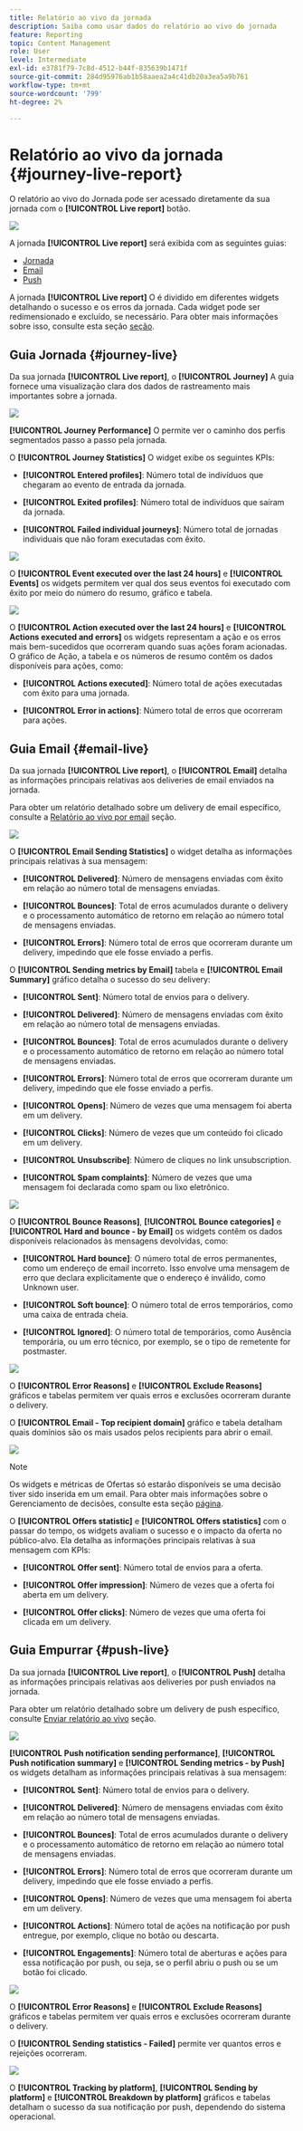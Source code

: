 ```yaml
---
title: Relatório ao vivo da jornada
description: Saiba como usar dados do relatório ao vivo do jornada
feature: Reporting
topic: Content Management
role: User
level: Intermediate
exl-id: e3781f79-7c8d-4512-b44f-835639b1471f
source-git-commit: 284d95976ab1b58aaea2a4c41db20a3ea5a9b761
workflow-type: tm+mt
source-wordcount: '799'
ht-degree: 2%

---
```


# Relatório ao vivo da jornada {#journey-live-report}

O relatório ao vivo do Jornada pode ser acessado diretamente da sua jornada com o **[!UICONTROL Live report]** botão.

![](assets/report_1.png)

A jornada **[!UICONTROL Live report]** será exibida com as seguintes guias:

* [Jornada](#journey-live)
* [Email](#email-live)
* [Push](#push-live)

A jornada **[!UICONTROL Live report]** O é dividido em diferentes widgets detalhando o sucesso e os erros da jornada. Cada widget pode ser redimensionado e excluído, se necessário. Para obter mais informações sobre isso, consulte esta seção [seção](live-report.md#modify-dashboard).

## Guia Jornada {#journey-live}

Da sua jornada **[!UICONTROL Live report]**, o **[!UICONTROL Journey]** A guia fornece uma visualização clara dos dados de rastreamento mais importantes sobre a jornada.

![](assets/report_journey_2.png)

**[!UICONTROL Journey Performance]** O permite ver o caminho dos perfis segmentados passo a passo pela jornada.

O **[!UICONTROL Journey Statistics]** O widget exibe os seguintes KPIs:

* **[!UICONTROL Entered profiles]**: Número total de indivíduos que chegaram ao evento de entrada da jornada.

* **[!UICONTROL Exited profiles]**: Número total de indivíduos que saíram da jornada.

* **[!UICONTROL Failed individual journeys]**: Número total de jornadas individuais que não foram executadas com êxito.

![](assets/report_journey_3.png)

O **[!UICONTROL Event executed over the last 24 hours]** e **[!UICONTROL Events]** os widgets permitem ver qual dos seus eventos foi executado com êxito por meio do número do resumo, gráfico e tabela.

![](assets/report_journey_4.png)

O **[!UICONTROL Action executed over the last 24 hours]** e **[!UICONTROL Actions executed and errors]** os widgets representam a ação e os erros mais bem-sucedidos que ocorreram quando suas ações foram acionadas. O gráfico de Ação, a tabela e os números de resumo contêm os dados disponíveis para ações, como:

* **[!UICONTROL Actions executed]**: Número total de ações executadas com êxito para uma jornada.

* **[!UICONTROL Error in actions]**: Número total de erros que ocorreram para ações.

## Guia Email {#email-live}

Da sua jornada **[!UICONTROL Live report]**, o **[!UICONTROL Email]** detalha as informações principais relativas aos deliveries de email enviados na jornada.

Para obter um relatório detalhado sobre um delivery de email específico, consulte a [Relatório ao vivo por email](email-live-report.md) seção.

![](assets/report_email_1.png)

O **[!UICONTROL Email Sending Statistics]** o widget detalha as informações principais relativas à sua mensagem:

* **[!UICONTROL Delivered]**: Número de mensagens enviadas com êxito em relação ao número total de mensagens enviadas.

* **[!UICONTROL Bounces]**: Total de erros acumulados durante o delivery e o processamento automático de retorno em relação ao número total de mensagens enviadas.

* **[!UICONTROL Errors]**: Número total de erros que ocorreram durante um delivery, impedindo que ele fosse enviado a perfis.

O **[!UICONTROL Sending metrics by Email]** tabela e **[!UICONTROL Email Summary]** gráfico detalha o sucesso do seu delivery:

* **[!UICONTROL Sent]**: Número total de envios para o delivery.

* **[!UICONTROL Delivered]**: Número de mensagens enviadas com êxito em relação ao número total de mensagens enviadas.

* **[!UICONTROL Bounces]**: Total de erros acumulados durante o delivery e o processamento automático de retorno em relação ao número total de mensagens enviadas.

* **[!UICONTROL Errors]**: Número total de erros que ocorreram durante um delivery, impedindo que ele fosse enviado a perfis.

* **[!UICONTROL Opens]**: Número de vezes que uma mensagem foi aberta em um delivery.

* **[!UICONTROL Clicks]**: Número de vezes que um conteúdo foi clicado em um delivery.

* **[!UICONTROL Unsubscribe]**: Número de cliques no link unsubscription.

* **[!UICONTROL Spam complaints]**: Número de vezes que uma mensagem foi declarada como spam ou lixo eletrônico.

![](assets/report_email_2.png)

O **[!UICONTROL Bounce Reasons]**, **[!UICONTROL Bounce categories]** e **[!UICONTROL Hard and bounce - by Email]** os widgets contêm os dados disponíveis relacionados às mensagens devolvidas, como:

* **[!UICONTROL Hard bounce]**: O número total de erros permanentes, como um endereço de email incorreto. Isso envolve uma mensagem de erro que declara explicitamente que o endereço é inválido, como Unknown user.

* **[!UICONTROL Soft bounce]**: O número total de erros temporários, como uma caixa de entrada cheia.

* **[!UICONTROL Ignored]**: O número total de temporários, como Ausência temporária, ou um erro técnico, por exemplo, se o tipo de remetente for postmaster.

![](assets/report_email_3.png)

O **[!UICONTROL Error Reasons]** e **[!UICONTROL Exclude Reasons]** gráficos e tabelas permitem ver quais erros e exclusões ocorreram durante o delivery.

O **[!UICONTROL Email - Top recipient domain]** gráfico e tabela detalham quais domínios são os mais usados pelos recipients para abrir o email.

![](assets/live_report_7.png)

>[!NOTE]
>
>Os widgets e métricas de Ofertas só estarão disponíveis se uma decisão tiver sido inserida em um email. Para obter mais informações sobre o Gerenciamento de decisões, consulte esta seção [página](../offers/get-started/starting-offer-decisioning.md).

O **[!UICONTROL Offers statistic]** e **[!UICONTROL Offers statistics]** com o passar do tempo, os widgets avaliam o sucesso e o impacto da oferta no público-alvo. Ela detalha as informações principais relativas à sua mensagem com KPIs:

* **[!UICONTROL Offer sent]**: Número total de envios para a oferta.

* **[!UICONTROL Offer impression]**: Número de vezes que a oferta foi aberta em um delivery.

* **[!UICONTROL Offer clicks]**: Número de vezes que uma oferta foi clicada em um delivery.

## Guia Empurrar {#push-live}

Da sua jornada **[!UICONTROL Live report]**, o **[!UICONTROL Push]** detalha as informações principais relativas aos deliveries por push enviados na jornada.

Para obter um relatório detalhado sobre um delivery de push específico, consulte [Enviar relatório ao vivo](push-live-report.md) seção.

![](assets/report_push_1.png)

**[!UICONTROL Push notification sending performance]**, **[!UICONTROL Push notification summary]** e **[!UICONTROL Sending metrics - by Push]** os widgets detalham as informações principais relativas à sua mensagem:

* **[!UICONTROL Sent]**: Número total de envios para o delivery.

* **[!UICONTROL Delivered]**: Número de mensagens enviadas com êxito em relação ao número total de mensagens enviadas.

* **[!UICONTROL Bounces]**: Total de erros acumulados durante o delivery e o processamento automático de retorno em relação ao número total de mensagens enviadas.

* **[!UICONTROL Errors]**: Número total de erros que ocorreram durante um delivery, impedindo que ele fosse enviado a perfis.

* **[!UICONTROL Opens]**: Número de vezes que uma mensagem foi aberta em um delivery.

* **[!UICONTROL Actions]**: Número total de ações na notificação por push entregue, por exemplo, clique no botão ou descarta.

* **[!UICONTROL Engagements]**: Número total de aberturas e ações para essa notificação por push, ou seja, se o perfil abriu o push ou se um botão foi clicado.

![](assets/report_push_3.png)

O **[!UICONTROL Error Reasons]** e **[!UICONTROL Exclude Reasons]** gráficos e tabelas permitem ver quais erros e exclusões ocorreram durante o delivery.

O **[!UICONTROL Sending statistics - Failed]** permite ver quantos erros e rejeições ocorreram.

![](assets/report_push_2.png)

O **[!UICONTROL Tracking by platform]**, **[!UICONTROL Sending by platform]** e **[!UICONTROL Breakdown by platform]** gráficos e tabelas detalham o sucesso da sua notificação por push, dependendo do sistema operacional.
